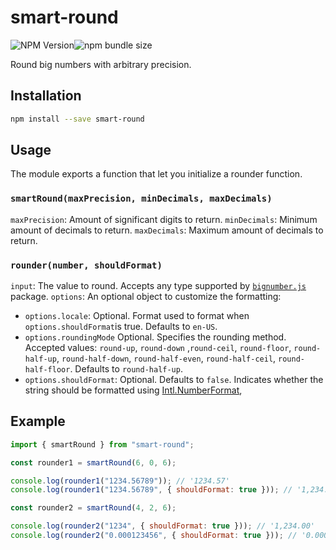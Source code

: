 # smart-round

![NPM Version](https://img.shields.io/npm/v/smart-round)![npm bundle size](https://img.shields.io/bundlephobia/minzip/smart-round)

Round big numbers with arbitrary precision.

## Installation

```sh
npm install --save smart-round
```

## Usage

The module exports a function that let you initialize a rounder function.

### `smartRound(maxPrecision, minDecimals, maxDecimals)`

`maxPrecision`: Amount of significant digits to return.
`minDecimals`: Minimum amount of decimals to return.
`maxDecimals`: Maximum amount of decimals to return.

### `rounder(number, shouldFormat)`

`input`: The value to round. Accepts any type supported by [`bignumber.js`](https://github.com/MikeMcl/bignumber.js) package.
`options`: An optional object to customize the formatting:

- `options.locale`: Optional. Format used to format when `options.shouldFormat`is true. Defaults to `en-US`.
- `options.roundingMode` Optional. Specifies the rounding method. Accepted values: `round-up`, `round-down` ,`round-ceil`, `round-floor`, `round-half-up`, `round-half-down`, `round-half-even`, `round-half-ceil`, `round-half-floor`. Defaults to `round-half-up`.
- `options.shouldFormat`: Optional. Defaults to `false`. Indicates whether the string should be formatted using [Intl.NumberFormat](https://developer.mozilla.org/en-US/docs/Web/JavaScript/Reference/Global_Objects/Intl/NumberFormat),

## Example

```js
import { smartRound } from "smart-round";

const rounder1 = smartRound(6, 0, 6);

console.log(rounder1("1234.56789")); // '1234.57'
console.log(rounder1("1234.56789", { shouldFormat: true })); // '1,234.56'

const rounder2 = smartRound(4, 2, 6);

console.log(rounder2("1234", { shouldFormat: true })); // '1,234.00'
console.log(rounder2("0.000123456", { shouldFormat: true })); // '0.000123'
```
